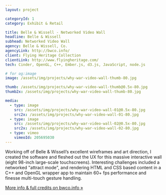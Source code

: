 ```yaml
---
layout: project

categoryId: 1
category: Exhibit & Retail

title: Belle & Wissell - Networked Video Wall
headline: Belle & Wissell
subhead: Networked Video Wall
agency: Belle & Wissell, Co.
agencyLink: http://bwco.info/
client: Flying Heritage Collection
clientLink: http://www.flyingheritage.com/
tech: Cinder, OpenGL, C++, Ember.js, d3.js, JavaScript, node.js

# for og:image
image: /assets/img/projects/why-war-video-wall-thumb-80.jpg

thumb: /assets/img/projects/why-war-video-wall-thumb@0.5x-80.jpg
thumb2x: /assets/img/projects/why-war-video-wall-thumb-80.jpg

media:
  - type: image
    src: /assets/img/projects/why-war-video-wall-01@0.5x-80.jpg
    src2x: /assets/img/projects/why-war-video-wall-01-80.jpg
  - type: image
    src: /assets/img/projects/why-war-video-wall-02@0.5x-80.jpg
    src2x: /assets/img/projects/why-war-video-wall-02-80.jpg
  - type: vimeo
    vimeoId: 205695030
---
```


Working off of Belle & Wissell’s excellent wireframes and art direction, I created the software and fleshed out the UX for this massive interactive wall (eight 98-inch large-scale touchscreens). Interesting challenges included a networked "attract mode", and rendering HTML and CSS based content in a C++ and OpenGL wrapper app to maintain 60+ fps performance and finesse multi-touch gesture handling.

[More info & full credits on bwco.info »](http://www.bwco.info/work/whywar/)
